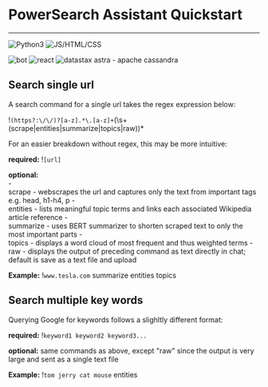 # PowerSearch Assistant Quickstart
-----------------------------------
![Python3](https://img.shields.io/badge/Language-Python3-yellow)
![JS/HTML/CSS](https://img.shields.io/badge/web-JS/HTML/CSS-orange)

![bot](https://img.shields.io/badge/discord-bot-indigo?style=for-the-badge&logo=appveyor)
![react](https://img.shields.io/badge/framework-react-seablue?style=for-the-badge&logo=appveyor)
![datastax astra - apache cassandra](https://img.shields.io/badge/database-Datastax%20Astra%20--%20Apache%20Cassandra-blueviolet?style=for-the-badge&logo=appveyor)

## Search single url
A search command for a single url takes the regex expression below:

!`(https?:\/\/)?[a-z].*\.[a-z]+`(\s+(scrape|entities|summarize|topics|raw))*

For an easier breakdown without regex, this may be more intuitive:

**required:**
!`[url]`

**optional:**<br>
	-<br>scrape - webscrapes the url and captures only the text from important tags e.g. head, h1-h4, p
	-<br>entities - lists meaningful topic terms and links each associated Wikipedia article reference
	-<br>summarize - uses BERT summarizer to shorten scraped text to only the most important parts
	-<br>topics - displays a word cloud of most frequent and thus weighted terms
	-<br>raw - displays the output of preceding command as text directly in chat; default is save as a text file and upload

**Example:**
!`www.tesla.com` summarize entities topics

## Search multiple key words
Querying Google for keywords follows a slighltly different format:

**required:**
!`keyword1 keyword2 keyword3...`

**optional:**
    same commands as above, except "raw" since the output is very large and sent as a single text file

**Example:**
!`tom jerry cat mouse` entities
